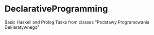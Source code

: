 # DeclarativeProgramming
Basic Haskell and Prolog
Tasks from classes "Podstawy Programowania Deklaratywnego"
